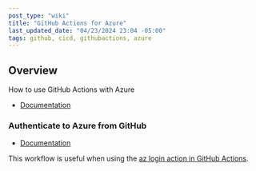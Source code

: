 ```yaml
---
post_type: "wiki" 
title: "GitHub Actions for Azure"
last_updated_date: "04/23/2024 23:04 -05:00"
tags: github, cicd, githubactions, azure
---
```


## Overview

How to use GitHub Actions with Azure

- [Documentation](https://learn.microsoft.com/azure/developer/github/github-actions)

### Authenticate to Azure from GitHub

- [Documentation](https://learn.microsoft.com/azure/developer/github/connect-from-azure?tabs=azure-cli%2Clinux)

This workflow is useful when using the [az login action in GitHub Actions](https://github.com/azure/login?tab=readme-ov-file#github-actions-for-deploying-to-azure).
